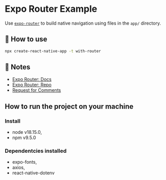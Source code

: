 # Expo Router Example

Use [`expo-router`](https://expo.github.io/router) to build native navigation using files in the `app/` directory.

## 🚀 How to use

```sh
npx create-react-native-app -t with-router
```

## 📝 Notes

- [Expo Router: Docs](https://expo.github.io/router)
- [Expo Router: Repo](https://github.com/expo/router)
- [Request for Comments](https://github.com/expo/router/discussions/1)

## How to run the project on your machine

### Install 
- node v18.15.0,
- npm v9.5.0

### Dependentcies installed
- expo-fonts,
- axios,
- react-native-dotenv
